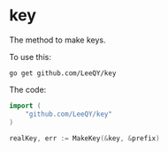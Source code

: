 # key
The method to make keys.

To use this:

```
go get github.com/LeeQY/key
```

The code:

```Go
import (
	"github.com/LeeQY/key"
)

realKey, err := MakeKey(&key, &prefix)
```